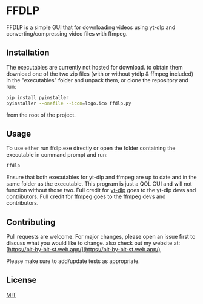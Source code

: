 # FFDLP
FFDLP is a simple GUI that for downloading videos using yt-dlp and converting/compressing video files with ffmpeg.

## Installation

The executables are currently not hosted for download. to obtain them download one of the two zip files (with or without ytdlp & ffmpeg included) in the "executables" folder and unpack them, or clone the repository and run:

```bash
pip install pyinstaller
pyinstaller --onefile --icon=logo.ico ffdlp.py
```
from the root of the project.

## Usage

To use either run ffdlp.exe directly or open the folder containing the executable in command prompt and run:
```bash
ffdlp
```
Ensure that both executables for yt-dlp and ffmpeg are up to date and in the same folder as the executable. This program is just a QOL GUI and will not function without those two. Full credit for [yt-dlp](https://github.com/yt-dlp/yt-dlp) goes to the yt-dlp devs and contributors. Full credit for [ffmpeg](https://ffmpeg.org/) goes to the ffmpeg devs and contributors.

## Contributing

Pull requests are welcome. For major changes, please open an issue first
to discuss what you would like to change.
also check out my website at:
[https://bit-by-bit-st.web.app/](https://bit-by-bit-st.web.app/)

Please make sure to add/update tests as appropriate.

## License

[MIT](https://choosealicense.com/licenses/mit/)